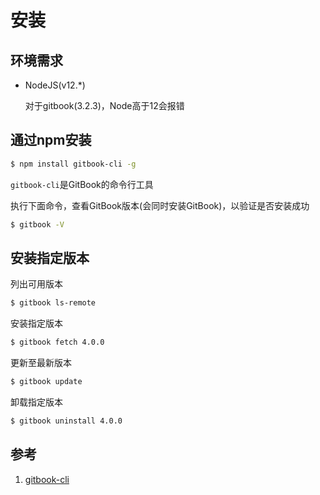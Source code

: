 # 安装



## 环境需求

- NodeJS(v12.*)

  对于gitbook(3.2.3)，Node高于12会报错

## 通过npm安装

```bash
$ npm install gitbook-cli -g
```

`gitbook-cli`是GitBook的命令行工具

执行下面命令，查看GitBook版本(会同时安装GitBook)，以验证是否安装成功

```bash
$ gitbook -V
```

## 安装指定版本

列出可用版本

```bash
$ gitbook ls-remote
```

安装指定版本

```bash
$ gitbook fetch 4.0.0
```

更新至最新版本

```bash
$ gitbook update
```

卸载指定版本

```bash
$ gitbook uninstall 4.0.0
```







## 参考

1. [gitbook-cli](https://github.com/GitbookIO/gitbook-cli)